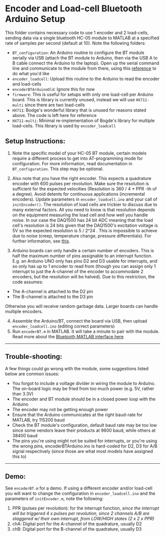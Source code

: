# Encoder and Load-cell Bluetooth Arduino Setup

This folder contains necessary code to use 1 encoder and 2 load-cells, sending data via a single bluetooth HC-05 module to MATLAB at a specified rate of samples per second (default at 10). Note the following folders:

* `BT_configuration`: An Arduino routine to configure the BT module serially via USB (attach the BT module to Arduino, then via the USB A to B cable connect the Arduino to the laptop). Open up the serial command line and communicate to the module from there, using this [reference](https://www.itead.cc/wiki/Serial_Port_Bluetooth_Module_(Master/Slave)_:_HC-05) to do what you'd like
* `encoder_loadcell`: Upload this routine to the Arduino to read the encoder and load-cells
* `encoderBTArduinoOld`: Ignore this for now
* `firmware`: This is useful for setups with only one load-cell per Arduino board. This is library is currently unused, instead we will use `HX711-multi` since there are two load-cells
* `HX711`: Bodge's wonderful library that is unused for reasons stated above. The code is left here for reference
* `HX711-multi`: Minimal re-implementation of Bogde's library for multiple load-cells. This library is used by `encoder_loadcell`

## Setup Instructions:
1.  Note the specific model of your HC-05 BT module, certain models require a different process to get into AT-programming mode for configuration. For more information, read documentation in `BT_configuration`. This step may be optional.
2.  Also note that you have the right encoder. This expects a quadrature encoder with 600 pulses per revolution. Make sure the resolution is sufficient for the expected velocities (Resolution is 360 / 4 * PPR -th of a degree). Avoid detents for continuous applications (incremental encoders). Update parameters in `encoder_loadcell.ino` and your call of `initEncoder()`. The resolution of load cells are trickier to discuss due to many external factors. All you need to know is that resolution depends on the equipment measuring the load cell and how well you handle noise. In our case the DAQ1500 has 24 bit ADC meaning that the load cell's resolution is 24 bits given that the DAQ1500's excitation voltage is 5V so the expected resolution is 5 / 2^24 . This is impossible to achieve due to noise (creep, temperature change, pressure differentials). For further information, see [this](https://www.hardysolutions.com/tenants/hardy/documents/5FactorsA.pdf).

3.  Arduino boards can only handle a certain number of encoders. This is half the maximum number of pins assignable to an interrupt function. E.g. an Arduino UNO only has pins D2 and D3 usable for interrupts, and so only has up to 1 encoder to read from (though you can assign only 1 interrupt to just the A-channel of the encoder to accommodate 2 encoders, but the resolution will be halved). Due to this restriction, the code assumes:

 * The A-channel is attached to the D2 pin
 * The B-channel is attached to the D3 pin

 Otherwise you will receive random garbage data. Larger boards can handle multiple encoders.

4.  Assemble the Arduino/BT, connect the board via USB, then upload `encoder_loadcell.ino` (editing correct parameters)
5.  Run `encoderBT.m` in MATLAB. It will take a minute to pair with the module. Read more about the [Bluetooth MATLAB interface here](https://www.mathworks.com/help/instrument/bluetooth-communication.html)

---

## Trouble-shooting:
A few things could go wrong with the module, some suggestions listed below are common issues:

* You forgot to include a voltage divider in wiring the module to Arduino. The on-board logic may be fried from too much power (e.g. 5V, rather than 3.3V)
*  The encoder and BT module should be in a closed power loop with the Arduino
*  The encoder may not be getting enough power
*  Ensure that the Arduino communicates at the right baud-rate for MATLAB, try 115200 baud
*  Check the BT module's configuration, default baud rate may be too low since some vendors leave their products at 9600 baud, while others at 38400 baud
*  The pins you're using might not be suited for interrupts, or you're using the wrong pins, encoderBTArduino.ino is hard-coded for D2, D3 for A/B signal respectively (since those are what most models have assigned this to)

---

## Demo:

See `encoderBT.m` for a demo. If using a different encoder and/or load-cell you will want to
change the configuration in `encoder_loadcell.ino` and the parameters of `initEncoder.m`, note the following:

1. PPR (pulses per revolution): for the interrupt function, *since the interrupt will be triggered 4 x pulses per revolution, since 2 channels A/B are staggered w/ their own interrupt, from LOW/HIGH states (2 x 2 x PPR)*
2. chA: Digital port for the A-channel of the quadrature, usually D2
3. chB: Digital port for the B-channel of the quadrature, usually D3
